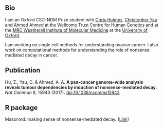 ## Bio

I am an Oxford CSC-NDM Prize student with [Chris Holmes](http://www.stats.ox.ac.uk/~cholmes/), [Christopher Yau](http://cwcyau.github.io)  
and [Ahmed Ahmed](https://www.wrh.ox.ac.uk/team/ahmed-ahmed) at the [Wellcome Trust Centre for Human Genetics](http://www.well.ox.ac.uk/home) 
and at the [MRC Weatherall Institute of Molecular Medicine](https://www.imm.ox.ac.uk/) at the [University of Oxford](http://www.ox.ac.uk/).

I am working on single cell methods for understanding ovarian cancer. I also work on computational methods for understanding the role of nonsense mediated decay in cancer. 

## Publication

Hu, Z., Yau, C. & Ahmed, A. A. **A pan-cancer genome-wide analysis reveals tumour dependencies by induction of nonsense-mediated decay**. *Nat Commun* 8, 15943 (2017). [doi:10.1038/ncomms15943](https://www.nature.com/articles/ncomms15943)

## R package

Masonmd: making sense of nonsense-mediated decay. ([Link](https://github.com/zhiyhu/masonmd))
